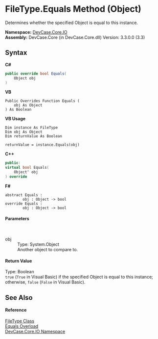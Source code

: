 # FileType.Equals Method (Object)
 

Determines whether the specified Object is equal to this instance.

**Namespace:**&nbsp;<a href="N_DevCase_Core_IO">DevCase.Core.IO</a><br />**Assembly:**&nbsp;DevCase.Core (in DevCase.Core.dll) Version: 3.3.0.0 (3.3)

## Syntax

**C#**<br />
``` C#
public override bool Equals(
	Object obj
)
```

**VB**<br />
``` VB
Public Overrides Function Equals ( 
	obj As Object
) As Boolean
```

**VB Usage**<br />
``` VB Usage
Dim instance As FileType
Dim obj As Object
Dim returnValue As Boolean

returnValue = instance.Equals(obj)
```

**C++**<br />
``` C++
public:
virtual bool Equals(
	Object^ obj
) override
```

**F#**<br />
``` F#
abstract Equals : 
        obj : Object -> bool 
override Equals : 
        obj : Object -> bool 
```


#### Parameters
&nbsp;<dl><dt>obj</dt><dd>Type: System.Object<br />Another object to compare to.</dd></dl>

#### Return Value
Type: Boolean<br />`true` (`True` in Visual Basic) if the specified Object is equal to this instance; otherwise, `false` (`False` in Visual Basic).

## See Also


#### Reference
<a href="T_DevCase_Core_IO_FileType">FileType Class</a><br /><a href="Overload_DevCase_Core_IO_FileType_Equals">Equals Overload</a><br /><a href="N_DevCase_Core_IO">DevCase.Core.IO Namespace</a><br />